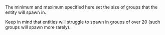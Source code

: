 The minimum and maximum specified here set the size of groups that the entity will spawn in.

Keep in mind that entities will struggle to spawn in groups of over 20 (such groups will spawn more rarely).